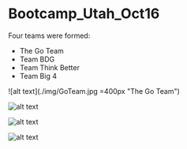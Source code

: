 # Bootcamp_Utah_Oct16

Four teams were formed:

* The Go Team
* Team BDG
* Team Think Better
* Team Big 4

![alt text](./img/GoTeam.jpg =400px "The Go Team")

![alt text](https://github.com/ThinkBigAnalytics/Bootcamp_Utah_Oct16/img/bdg.jpg "Team BDG")

![alt text](https://github.com/ThinkBigAnalytics/Bootcamp_Utah_Oct16/img/ThinkBetter.jpg "Team Think Better")

![alt text](https://github.com/ThinkBigAnalytics/Bootcamp_Utah_Oct16/img/Big4.jpg "Team Big 4")

